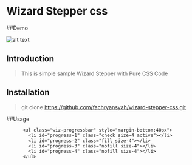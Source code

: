# Wizard Stepper css

##Demo

![alt text](https://cdn.pbrd.co/images/HmdeLO6.png)

## Introduction

> This is simple sample Wizard Stepper with Pure CSS Code


## Installation

> git clone https://github.com/fachryansyah/wizard-stepper-css.git

##Usage
```
      <ul class="wiz-progressbar" style="margin-bottom:40px">
        <li id="progress-1" class="check size-4 active"></li>
        <li id="progress-2" class="fill size-4"></li>
        <li id="progress-3" class="nofill size-4"></li>
        <li id="progress-4" class="nofill size-4"></li>
      </ul>
```